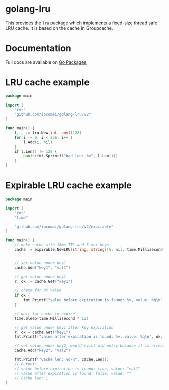 golang-lru
==========

This provides the `lru` package which implements a fixed-size
thread safe LRU cache. It is based on the cache in Groupcache.

Documentation
=============

Full docs are available on [Go Packages](https://pkg.go.dev/github.com/ipcomai/golang-lru/v2)

LRU cache example
=================

```go
package main

import (
	"fmt"
	"github.com/ipcomai/golang-lru/v2"
)

func main() {
	l, _ := lru.New[int, any](128)
	for i := 0; i < 256; i++ {
		l.Add(i, nil)
	}
	if l.Len() != 128 {
		panic(fmt.Sprintf("bad len: %v", l.Len()))
	}
}
```

Expirable LRU cache example
===========================

```go
package main

import (
	"fmt"
	"time"

	"github.com/ipcomai/golang-lru/v2/expirable"
)

func main() {
	// make cache with 10ms TTL and 5 max keys
	cache := expirable.NewLRU[string, string](5, nil, time.Millisecond*10)


	// set value under key1.
	cache.Add("key1", "val1")

	// get value under key1
	r, ok := cache.Get("key1")

	// check for OK value
	if ok {
		fmt.Printf("value before expiration is found: %v, value: %q\n", ok, r)
	}

	// wait for cache to expire
	time.Sleep(time.Millisecond * 12)

	// get value under key1 after key expiration
	r, ok = cache.Get("key1")
	fmt.Printf("value after expiration is found: %v, value: %q\n", ok, r)

	// set value under key2, would evict old entry because it is already expired.
	cache.Add("key2", "val2")

	fmt.Printf("Cache len: %d\n", cache.Len())
	// Output:
	// value before expiration is found: true, value: "val1"
	// value after expiration is found: false, value: ""
	// Cache len: 1
}
```

